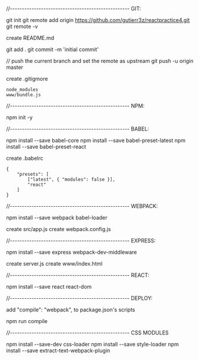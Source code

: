
//--------------------------------------------------
GIT:

git init
git remote add origin https://github.com/gutierr3z/reactpractice4.git
git remote -v

create README.md

git add .
git commit -m 'initial commit'

// push the current branch and set the remote as upstream
git push -u origin master

create .gitigmore

    node_modules
    www/bundle.js

//--------------------------------------------------
NPM:

npm init -y

//--------------------------------------------------
BABEL:

npm install --save babel-core
npm install --save babel-preset-latest
npm install --save babel-preset-react

create .babelrc

    {
        "presets": [
            ["latest", { "modules": false }],
            "react"
        ]
    }

//--------------------------------------------------
WEBPACK:

npm install --save webpack babel-loader

create src/app.js
create webpack.config.js


//--------------------------------------------------
EXPRESS:

npm install --save express webpack-dev-middleware

create server.js
create www/index.html

//--------------------------------------------------
REACT:

npm install --save react react-dom

//--------------------------------------------------
DEPLOY:

add "compile": "webpack", to package.json's scripts

npm run compile

//--------------------------------------------------
CSS MODULES

npm install --save-dev css-loader
npm install --save style-loader
npm install --save extract-text-webpack-plugin